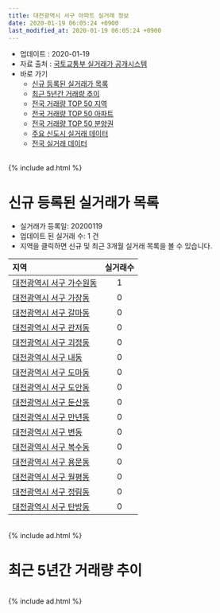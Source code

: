 ```yaml
---
title: 대전광역시 서구 아파트 실거래 정보
date: 2020-01-19 06:05:24 +0900
last_modified_at: 2020-01-19 06:05:24 +0900
---
```


* 업데이트 : 2020-01-19
* 자료 출처 : [국토교통부 실거래가 공개시스템](http://rt.molit.go.kr)
* 바로 가기
    * [신규 등록된 실거래가 목록](#신규-등록된-실거래가-목록)
    * [최근 5년간 거래량 추이](#최근-5년간-거래량-추이)
    * [전국 거래량 TOP 50 지역](https://apt-info.github.io/apt-trade-info/최근-3개월-전국에서-가장-거래가-많이-발생한-지역)
    * [전국 거래량 TOP 50 아파트](https://apt-info.github.io/apt-trade-info/최근-3개월-전국에서-가장-거래가-많이-발생한-아파트)
    * [전국 거래량 TOP 50 분양권](https://apt-info.github.io/apt-trade-info/최근-3개월-전국에서-가장-거래가-많이-발생한-분양권)
    * [주요 신도시 실거래 데이터](https://apt-info.github.io/apt-trade-info/주요-신도시)
    * [전국 실거래 데이터](https://apt-info.github.io/apt-trade-info/전국)

<br>
{% include ad.html %}
<br>

# 신규 등록된 실거래가 목록
* 실거래가 등록일: 20200119
* 업데이트 된 실거래 수: 1 건
* 지역을 클릭하면 신규 및 최근 3개월 실거래 목록을 볼 수 있습니다.


|지역|실거래수|
|:---|:---:|
|[대전광역시 서구 가수원동](https://apt-info.github.io/apt-trade-info/대전광역시-서구-가수원동)|1|
|[대전광역시 서구 가장동](https://apt-info.github.io/apt-trade-info/대전광역시-서구-가장동)|0|
|[대전광역시 서구 갈마동](https://apt-info.github.io/apt-trade-info/대전광역시-서구-갈마동)|0|
|[대전광역시 서구 관저동](https://apt-info.github.io/apt-trade-info/대전광역시-서구-관저동)|0|
|[대전광역시 서구 괴정동](https://apt-info.github.io/apt-trade-info/대전광역시-서구-괴정동)|0|
|[대전광역시 서구 내동](https://apt-info.github.io/apt-trade-info/대전광역시-서구-내동)|0|
|[대전광역시 서구 도마동](https://apt-info.github.io/apt-trade-info/대전광역시-서구-도마동)|0|
|[대전광역시 서구 도안동](https://apt-info.github.io/apt-trade-info/대전광역시-서구-도안동)|0|
|[대전광역시 서구 둔산동](https://apt-info.github.io/apt-trade-info/대전광역시-서구-둔산동)|0|
|[대전광역시 서구 만년동](https://apt-info.github.io/apt-trade-info/대전광역시-서구-만년동)|0|
|[대전광역시 서구 변동](https://apt-info.github.io/apt-trade-info/대전광역시-서구-변동)|0|
|[대전광역시 서구 복수동](https://apt-info.github.io/apt-trade-info/대전광역시-서구-복수동)|0|
|[대전광역시 서구 용문동](https://apt-info.github.io/apt-trade-info/대전광역시-서구-용문동)|0|
|[대전광역시 서구 월평동](https://apt-info.github.io/apt-trade-info/대전광역시-서구-월평동)|0|
|[대전광역시 서구 정림동](https://apt-info.github.io/apt-trade-info/대전광역시-서구-정림동)|0|
|[대전광역시 서구 탄방동](https://apt-info.github.io/apt-trade-info/대전광역시-서구-탄방동)|0|


<br>
{% include ad.html %}
<br>

# 최근 5년간 거래량 추이


<div style="width:100%;">
    <canvas id="deal_progress" height="200"></canvas>
</div>

<script>
new Chart(document.getElementById("deal_progress"), {
    type: 'line',
    data: {
        labels: ['201501','201502','201503','201504','201505','201506','201507','201508','201509','201510','201511','201512','201601','201602','201603','201604','201605','201606','201607','201608','201609','201610','201611','201612','201701','201702','201703','201704','201705','201706','201707','201708','201709','201710','201711','201712','201801','201802','201803','201804','201805','201806','201807','201808','201809','201810','201811','201812','201901','201902','201903','201904','201905','201906','201907','201908','201909','201910','201911','201912','202001'],
        datasets: [{
            label: '매매',
            pointRadius: 1,
            data: [563, 491, 729, 604, 544, 540, 629, 532, 532, 650, 583, 497, 485, 456, 612, 603, 586, 669, 689, 782, 810, 1132, 783, 612, 531, 599, 627, 536, 517, 572, 582, 609, 711, 522, 615, 582, 673, 673, 738, 458, 522, 519, 507, 799, 1066, 1297, 765, 547, 529, 463, 602, 637, 738, 748, 842, 1000, 931, 1156, 1478, 1115, 204],
            borderColor: "rgba(255, 201, 14, 1)",
            backgroundColor: "rgba(255, 201, 14, 0.5)",
            fill: false,
            lineTension: 0
        },{
            label: '전월세',
            pointRadius: 1,
            data: [796, 663, 664, 514, 458, 424, 488, 502, 430, 521, 458, 568, 647, 671, 598, 502, 500, 509, 566, 546, 526, 662, 631, 656, 584, 741, 573, 436, 415, 401, 451, 521, 490, 465, 538, 641, 613, 591, 594, 472, 462, 465, 449, 470, 437, 588, 590, 595, 743, 612, 537, 493, 497, 558, 584, 648, 552, 634, 648, 533, 211],
            borderColor: "rgba(0, 141, 185, 1)",
            backgroundColor: "rgba(0, 141, 185, 0.5)",
            fill: false,
            lineTension: 0
        }
        ]
    },
    options: {
        responsive: true,
        title: {
            display: false
        },
        tooltips: {
            mode: 'index',
            intersect: false
        },
        hover: {
            mode: 'nearest',
            intersect: true
        },
        scales: {
            xAxes: [{
                display: true,
                scaleLabel: {
                    display: true,
                    labelString: '년/월'
                }
            }],
            yAxes: [{
                display: true,
                ticks: {
                    suggestedMin: 0,
                },
                scaleLabel: {
                    display: true,
                    labelString: '실거래 수'
                }
            }]
        }
    }
});

</script>


<br>
{% include ad.html %}
<br>


